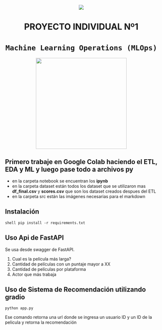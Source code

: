 <p align=center><img src=https://d31uz8lwfmyn8g.cloudfront.net/Assets/logo-henry-white-lg.png><p>

# <h1 align=center> **PROYECTO INDIVIDUAL Nº1** </h1>

# <h1 align=center>**`Machine Learning Operations (MLOps)`**</h1>

<p align="center">
<img src="https://user-images.githubusercontent.com/67664604/217914153-1eb00e25-ac08-4dfa-aaf8-53c09038f082.png"  height=300>
</p>

## Primero trabaje en **Google Colab** haciendo el **ETL, EDA y ML** y luego pase todo a archivos **py**
- en la carpeta notebook se encuentran los **ipynb**
- en la carpeta dataset están todos los dataset que se utilizaron mas **df_final.csv** y **scores.csv** que son los dataset creados despues del ETL
- en la carpeta src están las imágenes necesarias para el markdown

## Instalación
``shell
pip install -r requirements.txt
``

## Uso Api de FastAPI
Se usa desde swagger de FastAPI.
1. Cual es la película más larga?
2. Cantidad de películas con un puntaje mayor a XX
3. Cantidad de películas por plataforma
4. Actor que más trabaja

## Uso de Sistema de Recomendación utilizando gradio
```shell
python app.py
```
Ese comando retorna una url donde se ingresa un usuario ID y un ID de la pelicula y retorna la recomendación


